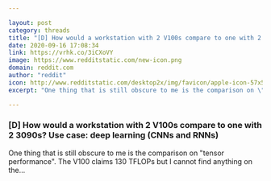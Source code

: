 ```yaml
---

layout: post
category: threads
title: "[D] How would a workstation with 2 V100s compare to one with 2 3090s? Use case: deep learning (CNNs and RNNs)"
date: 2020-09-16 17:08:34
link: https://vrhk.co/3iCXoVY
image: https://www.redditstatic.com/new-icon.png
domain: reddit.com
author: "reddit"
icon: http://www.redditstatic.com/desktop2x/img/favicon/apple-icon-57x57.png
excerpt: "One thing that is still obscure to me is the comparison on \"tensor performance\". The V100 claims 130 TFLOPs but I cannot find anything on the..."

---
```


### [D] How would a workstation with 2 V100s compare to one with 2 3090s? Use case: deep learning (CNNs and RNNs)

One thing that is still obscure to me is the comparison on "tensor performance". The V100 claims 130 TFLOPs but I cannot find anything on the...